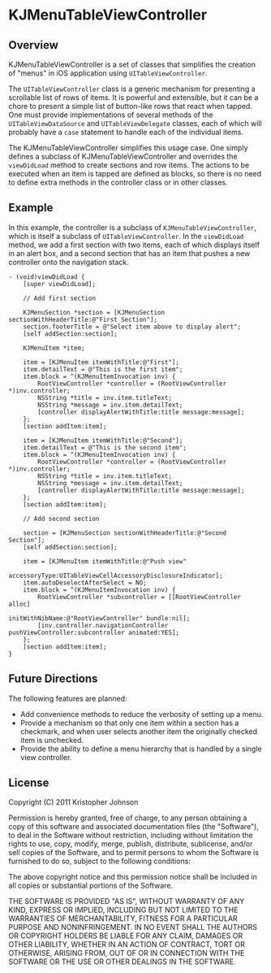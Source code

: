 # KJMenuTableViewController

## Overview

KJMenuTableViewController is a set of classes that simplifies the creation of "menus" in
iOS application using `UITableViewController`.

The `UITableViewController` class is a generic mechanism for presenting a scrollable list of
rows of items.  It is powerful and extensible, but it can be a chore to present a simple
list of button-like rows that react when tapped.  One must provide implementations of several
methods of the `UITableViewDataSource` and `UITableViewDelegate` classes, each of which will
probably have a `case` statement to handle each of the individual items.

The KJMenuTableViewController simplifies this usage case.  One simply defines a subclass of
KJMenuTableViewController and overrides the `viewDidLoad` method to create sections and row items.
The actions to be executed when an item is tapped are defined as blocks, so there is no need
to define extra methods in the controller class or in other classes.

## Example

In this example, the controller is a subclass of `KJMenuTableViewController`, which is itself
a subclass of `UITableViewController`.  In the `viewDidLoad` method, we add a first section with
two items, each of which displays itself in an alert box, and a second section that has
an item that pushes a new controller onto the navigation stack.

    - (void)viewDidLoad {
        [super viewDidLoad];
        
        // Add first section
        
        KJMenuSection *section = [KJMenuSection sectionWithHeaderTitle:@"First Section"];
        section.footerTitle = @"Select item above to display alert";
        [self addSection:section];    
        
        KJMenuItem *item;
        
        item = [KJMenuItem itemWithTitle:@"First"];
        item.detailText = @"This is the first item";
        item.block = ^(KJMenuItemInvocation inv) {
            RootViewController *controller = (RootViewController *)inv.controller;
            NSString *title = inv.item.titleText;
            NSString *message = inv.item.detailText;
            [controller displayAlertWithTitle:title message:message];
        };
        [section addItem:item];
        
        item = [KJMenuItem itemWithTitle:@"Second"];
        item.detailText = @"This is the second item";
        item.block = ^(KJMenuItemInvocation inv) {
            RootViewController *controller = (RootViewController *)inv.controller;
            NSString *title = inv.item.titleText;
            NSString *message = inv.item.detailText;
            [controller displayAlertWithTitle:title message:message];
        };
        [section addItem:item];
        
        // Add second section
        
        section = [KJMenuSection sectionWithHeaderTitle:@"Second Section"];
        [self addSection:section];
        
        item = [KJMenuItem itemWithTitle:@"Push view"
                           accessoryType:UITableViewCellAccessoryDisclosureIndicator];
        item.autoDeselectAfterSelect = NO;
        item.block = ^(KJMenuItemInvocation inv) {
            RootViewController *subcontroller = [[RootViewController alloc]
                                                 initWithNibName:@"RootViewController" bundle:nil];
            [inv.controller.navigationController pushViewController:subcontroller animated:YES];
        };
        [section addItem:item];
    }


## Future Directions

The following features are planned:

* Add convenience methods to reduce the verbosity of setting up a menu.
* Provide a mechanism so that only one item within a section has a checkmark, and when user selects another item the originally checked item is unchecked.
* Provide the ability to define a menu hierarchy that is handled by a single view controller.

## License

Copyright (C) 2011 Kristopher Johnson

Permission is hereby granted, free of charge, to any person obtaining a copy
of this software and associated documentation files (the "Software"), to deal
in the Software without restriction, including without limitation the rights
to use, copy, modify, merge, publish, distribute, sublicense, and/or sell
copies of the Software, and to permit persons to whom the Software is
furnished to do so, subject to the following conditions:

The above copyright notice and this permission notice shall be included in
all copies or substantial portions of the Software.

THE SOFTWARE IS PROVIDED "AS IS", WITHOUT WARRANTY OF ANY KIND, EXPRESS OR
IMPLIED, INCLUDING BUT NOT LIMITED TO THE WARRANTIES OF MERCHANTABILITY,
FITNESS FOR A PARTICULAR PURPOSE AND NONINFRINGEMENT. IN NO EVENT SHALL THE
AUTHORS OR COPYRIGHT HOLDERS BE LIABLE FOR ANY CLAIM, DAMAGES OR OTHER
LIABILITY, WHETHER IN AN ACTION OF CONTRACT, TORT OR OTHERWISE, ARISING FROM,
OUT OF OR IN CONNECTION WITH THE SOFTWARE OR THE USE OR OTHER DEALINGS IN
THE SOFTWARE.